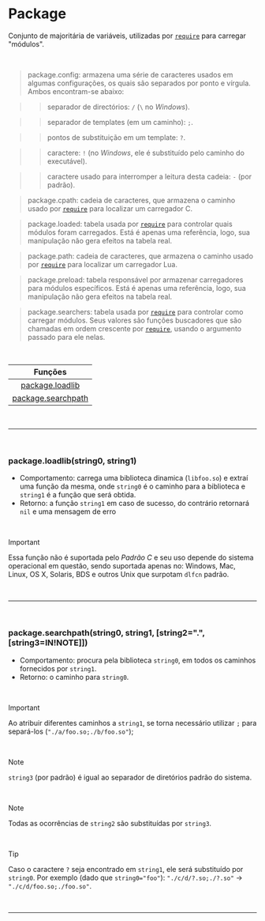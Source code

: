 # Package

Conjunto de majoritária de variáveis, utilizadas por [`require`](https://github.com/duckafire/Small_Projects/blob/main/summaries/lua/basic.md#17) para carregar "módulos".

<br>

> package.config: armazena uma série de caracteres usados em algumas configurações, os quais são separados por ponto e vírgula. Ambos encontram-se abaixo:

> > separador de directórios: `/` (`\` no *Windows*).

> > separador de templates (em um caminho): `;`.

> > pontos de substituição em um template: `?`.

> > caractere: `!` (no *Windows*, ele é substituído pelo caminho do executável).

> > caractere usado para interromper a leitura desta cadeia: `-` (por padrão).

> package.cpath: cadeia de caracteres, que armazena o caminho usado por [`require`](https://github.com/duckafire/Small_Projects/blob/main/summaries/lua/basic.md#17) para localizar um carregador C.

> package.loaded: tabela usada por [`require`](https://github.com/duckafire/Small_Projects/blob/main/summaries/lua/basic.md#17) para controlar quais módulos foram carregados. Está é apenas uma referência, logo, sua manipulação não gera efeitos na tabela real.

> package.path: cadeia de caracteres, que armazena o caminho usado por [`require`](https://github.com/duckafire/Small_Projects/blob/main/summaries/lua/basic.md#17) para localizar um carregador Lua.

> package.preload: tabela responsável por armazenar carregadores para módulos específicos. Está é apenas uma referência, logo, sua manipulação não gera efeitos na tabela real.

> package.searchers: tabela usada por [`require`](https://github.com/duckafire/Small_Projects/blob/main/summaries/lua/basic.md#17) para controlar como carregar módulos. Seus valores são funções buscadores que são chamadas em ordem crescente por [`require`](https://github.com/duckafire/Small_Projects/blob/main/summaries/lua/basic.md#17), usando o argumento passado para ele nelas.

<br>

|Funções|
|:-:|
|<a href="#1">package.loadlib</a>|
|<a href="#2">package.searchpath</a>|

<br>
<hr>
<br>

<h3 id="1">package.loadlib(string0, string1)</h3>

* Comportamento: carrega uma biblioteca dinamica (`libfoo.so`) e extraí uma função da mesma, onde `string0` é o caminho para a biblioteca e `string1` é a função que será obtida.
* Retorno: a função `string1` em caso de sucesso, do contrário retornará `nil` e uma mensagem de erro

<br>

> [!IMPORTANT]
> Essa função não é suportada pelo *Padrão C* e seu uso depende do sistema operacional em questão, sendo suportada apenas no: Windows, Mac, Linux, OS X, Solaris, BDS e outros Unix que surpotam `dlfcn` padrão.

<br>
<hr>
<br>

<h3 id="2">package.searchpath(string0, string1, [string2=".", [string3=IN!NOTE]])</h3>

* Comportamento: procura pela biblioteca `string0`, em todos os caminhos fornecidos por `string1`.
* Retorno: o caminho para `string0`.

<br>

> [!IMPORTANT]
> Ao atribuir diferentes caminhos a `string1`, se torna necessário utilizar `;` para separá-los (`"./a/foo.so;./b/foo.so"`); 

<br>

> [!NOTE]
> `string3` (por padrão) é igual ao separador de diretórios padrão do sistema.

<br>

> [!NOTE]
> Todas as ocorrências de `string2` são substituídas por `string3`.

<br>

> [!TIP]
> Caso o caractere `?` seja encontrado em `string1`, ele será substituído por `string0`. Por exemplo (dado que `string0="foo"`): `"./c/d/?.so;./?.so"` -> `"./c/d/foo.so;./foo.so"`.

<br>
<hr>
<br>
